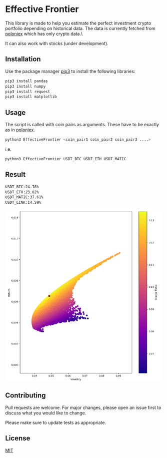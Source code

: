 # Effective Frontier

This library is made to help you estimate the perfect investment crypto portfolio depending on historical data. 
The data is currently fetched from [poloniex](https://poloniex.com/) which has only crypto data.\

It can also work with stocks (under development).

## Installation

Use the package manager [pip3](https://pip.pypa.io/en/stable/) to install the following libraries:

```bash
pip3 install pandas
pip3 install numpy
pip3 install request
pip3 install matplotlib

```

## Usage
The script is called with coin pairs as arguments. These have to be exactly as in [poloniex](https://poloniex.com/).
```bash
python3 EffectiveFrontier <coin_pair1 coin_pair2 coin_pair3 ....>
```
i.e.
```bash
python3 EffectiveFrontier USDT_BTC USDT_ETH USDT_MATIC
```

## Result


```bash
USDT_BTC:24.78%
USDT_ETH:23.02%
USDT_MATIC:37.61%
USDT_LINK:14.59%
```
![alt text](https://github.com/AabedSolayman/EffectiveFrontier/blob/images/Figure_1.png?raw=true)


## Contributing
Pull requests are welcome. For major changes, please open an issue first to discuss what you would like to change.

Please make sure to update tests as appropriate.

## License
[MIT](https://choosealicense.com/licenses/mit/)
